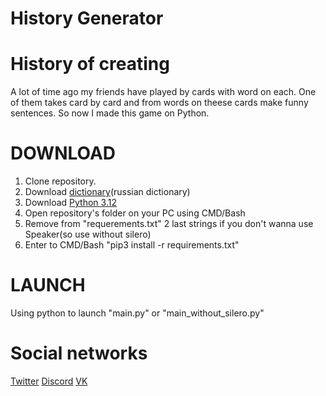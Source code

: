 # History Generator
# History of creating
A lot of time ago my friends have played by cards with word on each.
One of them takes card by card and from words on theese cards make funny sentences.
So now I made this game on Python.

# DOWNLOAD
1. Clone repository.
2. Download [dictionary](https://drive.google.com/file/d/1bKtPFt3atamavJxHJOZTVQN2L7m545P_/view?usp=drive_link)(russian dictionary)
3. Download [Python 3.12](https://www.python.org/downloads/release/python-3127)
4. Open repository's folder on your PC using CMD/Bash
5. Remove from "requerements.txt" 2 last strings if you don't wanna use Speaker(so use without silero)
6. Enter to CMD/Bash "pip3 install -r requirements.txt"

# LAUNCH
Using python to launch "main.py" or "main_without_silero.py"

# Social networks
[Twitter](https://x.com/Ghosts_Slasher)
[Discord](@ghost____slasher)
[VK](https://vk.com/ghostslasher)
